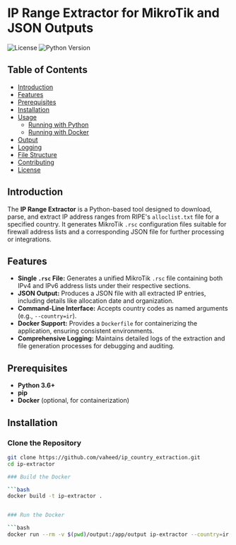 # IP Range Extractor for MikroTik and JSON Outputs

![License](https://img.shields.io/badge/license-MIT-blue.svg)
![Python Version](https://img.shields.io/badge/python-3.6%2B-blue.svg)

## Table of Contents

- [Introduction](#introduction)
- [Features](#features)
- [Prerequisites](#prerequisites)
- [Installation](#installation)
- [Usage](#usage)
  - [Running with Python](#running-with-python)
  - [Running with Docker](#running-with-docker)
- [Output](#output)
- [Logging](#logging)
- [File Structure](#file-structure)
- [Contributing](#contributing)
- [License](#license)

## Introduction

The **IP Range Extractor** is a Python-based tool designed to download, parse, and extract IP address ranges from RIPE's `alloclist.txt` file for a specified country. It generates MikroTik `.rsc` configuration files suitable for firewall address lists and a corresponding JSON file for further processing or integrations.

## Features

- **Single `.rsc` File:** Generates a unified MikroTik `.rsc` file containing both IPv4 and IPv6 address lists under their respective sections.
- **JSON Output:** Produces a JSON file with all extracted IP entries, including details like allocation date and organization.
- **Command-Line Interface:** Accepts country codes as named arguments (e.g., `--country=ir`).
- **Docker Support:** Provides a `Dockerfile` for containerizing the application, ensuring consistent environments.
- **Comprehensive Logging:** Maintains detailed logs of the extraction and file generation processes for debugging and auditing.

## Prerequisites

- **Python 3.6+**
- **pip**
- **Docker** (optional, for containerization)

## Installation

### Clone the Repository

```bash
git clone https://github.com/vaheed/ip_country_extraction.git
cd ip-extractor

### Build the Docker

```bash
docker build -t ip-extractor .


### Run the Docker

```bash
docker run --rm -v $(pwd)/output:/app/output ip-extractor --country=ir


